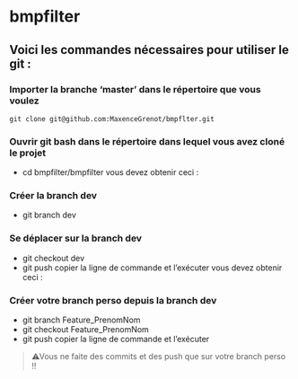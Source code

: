 # bmpfilter

## Voici les commandes nécessaires pour utiliser le git : 
### Importer la branche ‘master’ dans le répertoire que vous voulez
` git clone git@github.com:MaxenceGrenot/bmpflter.git `

### Ouvrir git bash dans le répertoire dans lequel vous avez cloné le projet
- cd bmpfilter/bmpfilter
vous devez obtenir ceci :
### Créer la branch dev
- git branch dev
### Se déplacer sur la branch dev
- git checkout dev
- git push
copier la ligne de commande et l’exécuter
vous devez obtenir ceci :
### Créer votre branch perso depuis la branch dev
- git branch Feature_PrenomNom
- git checkout Feature_PrenomNom
- git push
copier la ligne de commande et l’exécuter

> ⚠Vous ne faite des commits et des push que sur votre
branch perso !!